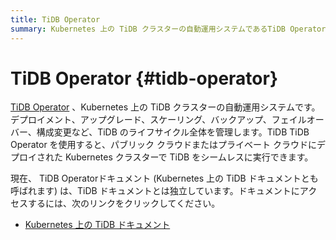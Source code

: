 ```yaml
---
title: TiDB Operator
summary: Kubernetes 上の TiDB クラスターの自動運用システムであるTiDB Operatorについて学習します。
---
```


# TiDB Operator {#tidb-operator}

[TiDB Operator](https://github.com/pingcap/tidb-operator) 、Kubernetes 上の TiDB クラスターの自動運用システムです。デプロイメント、アップグレード、スケーリング、バックアップ、フェイルオーバー、構成変更など、TiDB のライフサイクル全体を管理します。TiDB TiDB Operator を使用すると、パブリック クラウドまたはプライベート クラウドにデプロイされた Kubernetes クラスターで TiDB をシームレスに実行できます。

現在、 TiDB Operatorドキュメント (Kubernetes 上の TiDB ドキュメントとも呼ばれます) は、TiDB ドキュメントとは独立しています。ドキュメントにアクセスするには、次のリンクをクリックしてください。

-   [Kubernetes 上の TiDB ドキュメント](https://docs.pingcap.com/tidb-in-kubernetes/stable/)

